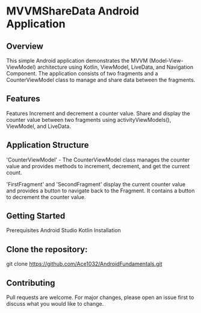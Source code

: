 # MVVMShareData Android Application

## Overview
This simple Android application demonstrates the MVVM (Model-View-ViewModel) architecture using Kotlin, ViewModel, LiveData, and Navigation Component. The application consists of two fragments and a CounterViewModel class to manage and share data between the fragments.

## Features
Features
Increment and decrement a counter value.
Share and display the counter value between two fragments using activityViewModels(), ViewModel, and LiveData.

## Application Structure
'CounterViewModel' - The CounterViewModel class manages the counter value and provides methods to increment, decrement, and get the current count.

'FirstFragment' and 'SecondFragment' display the current counter value and provides a button to navigate back to the Fragment. It contains a button to decrement the counter value.

## Getting Started
Prerequisites
Android Studio
Kotlin
Installation

## Clone the repository:
git clone https://github.com/Ace1032/AndroidFundamentals.git

## Contributing
Pull requests are welcome. For major changes, please open an issue first to discuss what you would like to change.
